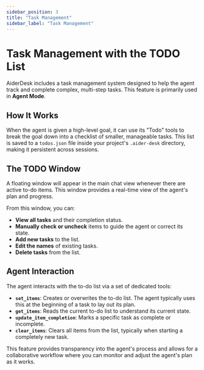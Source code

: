 ```yaml
---
sidebar_position: 3
title: "Task Management"
sidebar_label: "Task Management"
---
```


# Task Management with the TODO List

AiderDesk includes a task management system designed to help the agent track and complete complex, multi-step tasks. This feature is primarily used in **Agent Mode**.

## How It Works

When the agent is given a high-level goal, it can use its "Todo" tools to break the goal down into a checklist of smaller, manageable tasks. This list is saved to a `todos.json` file inside your project's `.aider-desk` directory, making it persistent across sessions.

## The TODO Window

A floating window will appear in the main chat view whenever there are active to-do items. This window provides a real-time view of the agent's plan and progress.

From this window, you can:
- **View all tasks** and their completion status.
- **Manually check or uncheck** items to guide the agent or correct its state.
- **Add new tasks** to the list.
- **Edit the names** of existing tasks.
- **Delete tasks** from the list.

## Agent Interaction

The agent interacts with the to-do list via a set of dedicated tools:

- **`set_items`**: Creates or overwrites the to-do list. The agent typically uses this at the beginning of a task to lay out its plan.
- **`get_items`**: Reads the current to-do list to understand its current state.
- **`update_item_completion`**: Marks a specific task as complete or incomplete.
- **`clear_items`**: Clears all items from the list, typically when starting a completely new task.

This feature provides transparency into the agent's process and allows for a collaborative workflow where you can monitor and adjust the agent's plan as it works.
